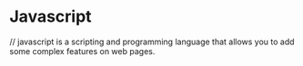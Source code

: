 # Javascript

// javascript is a scripting and programming language that allows you to add some complex features on web pages.
